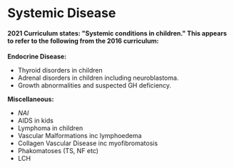 # Systemic Disease 

#### 2021 Curriculum states: "Systemic conditions in children." This appears to refer to the following from the 2016 curriculum:  

**Endocrine Disease:**   
- Thyroid disorders in children   
- Adrenal disorders in children including neuroblastoma.  
- Growth abnormalities and suspected GH deficiency.   

**Miscellaneous:**  
 - *NAI*   
 - AIDS in kids   
 - Lymphoma in children   
 - Vascular Malformations inc lymphoedema   
 - Collagen Vascular Disease inc myofibromatosis  
 - Phakomatoses (TS, NF etc)  
 - LCH   

